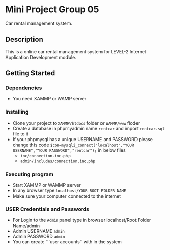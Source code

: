 # Mini Project Group 05

Car rental management system.

## Description

This is a online car rental management system for LEVEL-2 Internet Application Development module.

## Getting Started

### Dependencies

* You need XAMMP or WAMP server

### Installing

* Clone your project to ```XAMMP/htdocs``` folder or ```WAMMP/www``` floder
* Create a database in phpmyadmin name ```rentcar``` and import ```rentcar.sql``` file to it
* If your phpmysql has a unique USERNAME and PASSWORD please change this code ```$con=mysqli_connect("localhost","YOUR USERNAME","YOUR PASSWORD","rentcar");``` in below files
   * ```inc/connection.inc.php```
   * ```admin/includes/connection.inc.php```

### Executing program
 
* Start XAMMP or WAMMP server 
* In any browser type ```localhost/YOUR ROOT FOLDER NAME```
* Make sure your computer connected to the internet


### USER Credentials and Passwords

* For Login to the ```Admin``` panel type in browser localhost/Root Folder Name/admin
* Admin USERNAME ```admin```
* Admin PASSWORD ```admin```
* You can create ```user accounts`` with in the system
